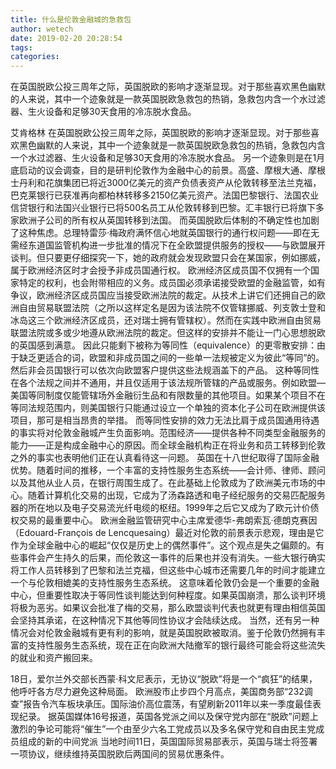 ```yaml
---
title: 什么是伦敦金融城的急救包
author: wetech
date: 2019-02-20 20:28:54
tags: 
categories: 
---
```

在英国脱欧公投三周年之际，英国脱欧的影响才逐渐显现。对于那些喜欢黑色幽默的人来说，其中一个迹象就是一款英国脱欧急救包的热销，急救包内含一个水过滤器、生火设备和足够30天食用的冷冻脱水食品。
<!-- more -->
艾肯格林
在英国脱欧公投三周年之际，英国脱欧的影响才逐渐显现。对于那些喜欢黑色幽默的人来说，其中一个迹象就是一款英国脱欧急救包的热销，急救包内含一个水过滤器、生火设备和足够30天食用的冷冻脱水食品。
另一个迹象则是在1月底启动的议会调查，目的是研判伦敦作为金融中心的前景。高盛、摩根大通、摩根士丹利和花旗集团已将近3000亿美元的资产负债表资产从伦敦转移至法兰克福，巴克莱银行已获准再向都柏林转移多2150亿美元资产。法国巴黎银行、法国农业信贷银行和法国兴业银行已将500名员工从伦敦转移到巴黎。汇丰银行已将旗下多家欧洲子公司的所有权从英国转移到法国。
而英国脱欧后体制的不确定性也加剧了这种焦虑。总理特雷莎·梅政府满怀信心地就英国银行的通行权问题——即在无需经东道国监管机构进一步批准的情况下在全欧盟提供服务的授权——与欧盟展开谈判。但只要更仔细探究一下，她的政府就会发现欧盟只会在某国家，例如挪威，属于欧洲经济区时才会授予非成员国通行权。
欧洲经济区成员国不仅拥有一个国家特定的权利，也会附带相应的义务。成员国必须承诺接受欧盟的金融监管，如有争议，欧洲经济区成员国应当接受欧洲法院的裁定。从技术上讲它们还拥自己的欧洲自由贸易联盟法院（之所以这样定名是因为该法院不仅管辖挪威、列支敦士登和冰岛这三个欧洲经济区成员，还对瑞士拥有管辖权）。然而在实践中欧洲自由贸易联盟法院或多或少地遵从欧洲法院的裁定。但这样的安排并不能让一门心思想脱欧的英国感到满意。
因此只能剩下被称为等同性（equivalence）的更零散安排：由于缺乏更适合的词，欧盟和非成员国之间的一些单一法规被定义为彼此“等同”的。然后非会员国银行可以依次向欧盟客户提供这些法规涵盖下的产品。
这种等同性在各个法规之间并不通用，并且仅适用于该法规所管辖的产品或服务。例如欧盟—美国等同制度仅能管辖场外金融衍生品和有限数量的其他项目。如果某个项目不在等同法规范围内，则美国银行只能通过设立一个单独的资本化子公司在欧洲提供该项目，那可是相当昂贵的举措。
而等同性安排的效力无法比肩于成员国通用待遇的事实将对伦敦金融城产生负面影响。范围经济——提供各种不同类型金融服务的能力——正是构成金融中心的原因。而全球金融机构正在将业务和员工转移到伦敦之外的事实也表明他们正在认真看待这一问题。
英国在十八世纪取得了国际金融优势。随着时间的推移，一个丰富的支持性服务生态系统——会计师、律师、顾问以及其他从业人员，在银行周围生成了。在此基础上伦敦成为了欧洲美元市场的中心。随着计算机化交易的出现，它成为了汤森路透和电子经纪服务的交易匹配服务器的所在地以及电子交易流光纤电缆的枢纽。1999年之后它又成为了欧元计价债权交易的最重要中心。
欧洲金融监管研究中心主席爱德华-弗朗索瓦·德朗克赛因（Edouard-François de Lencquesaing）最近对伦敦的前景表示悲观，理由是它作为全球金融中心的崛起“仅仅是历史上的偶然事件”。这个观点是失之偏颇的。有些事件会产生持久的后果，而伦敦这一事件的后果也并没有消失。一些大银行确实将工作人员转移到了巴黎和法兰克福，但这些中心城市还需要几年的时间才能建立一个与伦敦相媲美的支持性服务生态系统。
这意味着伦敦仍会是一个重要的金融中心，但重要性取决于等同性谈判能达到何种程度。如果英国崩溃，那么谈判环境将极为恶劣。如果议会批准了梅的交易，那么欧盟谈判代表也就更有理由相信英国会坚持其承诺，在这种情况下其他等同性协议才会陆续达成。
当然，还有另一种情况会对伦敦金融城有更有利的影响，就是英国脱欧被取消。鉴于伦敦仍然拥有丰富的支持性服务生态系统，现在正在向欧洲大陆撤军的银行最终可能会将这些流失的就业和资产搬回来。
 
 
 
18日，爱尔兰外交部长西蒙·科文尼表示，无协议“脱欧”将是一个“疯狂”的结果，他呼吁各方尽力避免这种局面。
欧洲股市止步四个月高点，美国商务部“232调查”报告令汽车板块承压。国际油价高位震荡，有望刷新2011年以来一季度最佳表现纪录。
据英国媒体16号报道，英国各党派之间以及保守党内部在“脱欧”问题上激烈的争论可能将“催生”一个由至少六名工党成员以及多名保守党和自由民主党成员组成的新的中间党派
当地时间11日，英国国际贸易部表示，英国与瑞士将签署一项协议，继续维持英国脱欧后两国间的贸易优惠条件。
